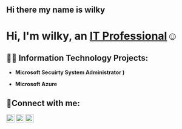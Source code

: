 ## Hi there my name is wilky
<h1>Hi, I'm wilky, an <a href="https://linkedin.com/in/wilkymichel">IT Professional</a>☺</h1>

<h2>👨‍💻 Information Technology Projects:</h2>

- <b>Microsoft Secuirty System Administrator )</b>
 
- <b>Microsoft Azure</b>
  
<h2>🤳Connect with me:</h2>

[<img align="left" alt="Josh | Twitter" width="22px" src="https://cdn.jsdelivr.net/npm/simple-icons@v3/icons/twitter.svg" />][twitter]
[<img align="left" alt="Josh | LinkedIn" width="22px" src="https://cdn.jsdelivr.net/npm/simple-icons@v3/icons/linkedin.svg" />][linkedin]
[<img align="left" alt="Josh | Instagram" width="22px" src="https://cdn.jsdelivr.net/npm/simple-icons@v3/icons/instagram.svg" />][instagram]

[twitter]: https://twitter.com/
[instagram]: https://www.instagram.com/
[linkedin]: https://linkedin.com/in/wilkymichel
